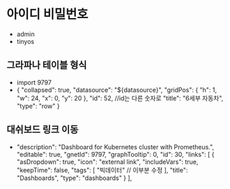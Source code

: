 # 아이디 비밀번호
  - admin
  - tinyos


## 그라파나 테이블 형식
  - import 9797
  - {
    "collapsed": true,
    "datasource": "${datasource}",
    "gridPos": {
      "h": 1,
      "w": 24,
      "x": 0,
      "y": 20
    },
    "id": 52,                           //id는 다른 숫자로 
    "title": "6세부 자동차",
    "type": "row"
  }

## 대쉬보드 링크 이동
  - "description": "Dashboard for Kubernetes cluster with Prometheus.",
  "editable": true,
  "gnetId": 9797,
  "graphTooltip": 0,
  "id": 30,
  "links": [
    {
      "asDropdown": true,
      "icon": "external link",
      "includeVars": true,
      "keepTime": false,
      "tags": [
        "빅데이터"        // 이부분 수정
      ],
      "title": "Dashboards",
      "type": "dashboards"
    }
  ],
